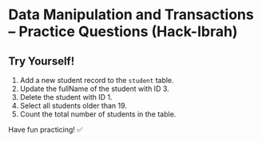 # Data Manipulation and Transactions – Practice Questions (Hack-Ibrah)

## Try Yourself!
1. Add a new student record to the `student` table.
2. Update the fullName of the student with ID 3.
3. Delete the student with ID 1.
4. Select all students older than 19.
5. Count the total number of students in the table.

Have fun practicing! ✅
